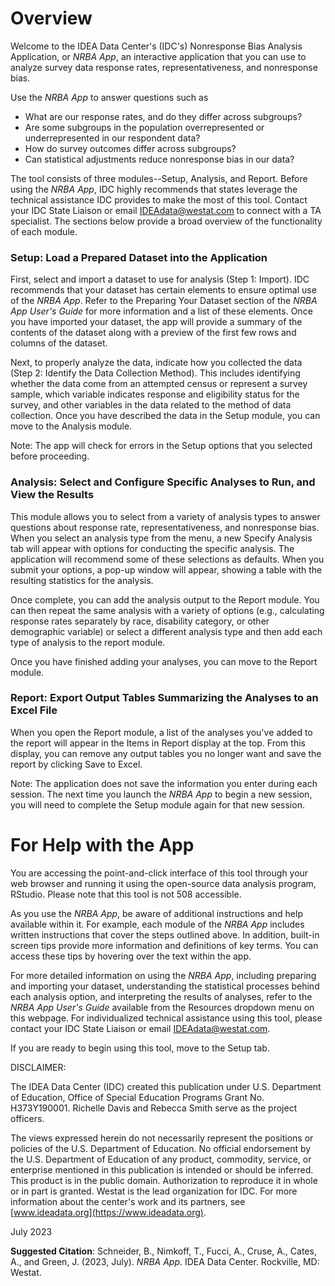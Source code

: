 # Overview
Welcome to the IDEA Data Center's (IDC's) Nonresponse Bias Analysis Application, or *NRBA App*, an
interactive application that you can use to analyze survey data response rates, representativeness, and
nonresponse bias.

Use the *NRBA App* to answer questions such as
- What are our response rates, and do they differ across subgroups?
- Are some subgroups in the population overrepresented or underrepresented in our respondent
data?
- How do survey outcomes differ across subgroups?
- Can statistical adjustments reduce nonresponse bias in our data?

The tool consists of three modules--Setup, Analysis, and Report. Before using the *NRBA App*, IDC highly
recommends that states leverage the technical assistance IDC provides to make the most of this tool.
Contact your IDC State Liaison or email IDEAdata@westat.com to connect with a TA specialist. The
sections below provide a broad overview of the functionality of each module.

### Setup: Load a Prepared Dataset into the Application

First, select and import a dataset to use for analysis (Step 1: Import). IDC recommends that your dataset
has certain elements to ensure optimal use of the *NRBA App*. Refer to the Preparing Your Dataset section
of the *NRBA App User's Guide* for more information and a list of these elements. Once you have imported
your dataset, the app will provide a summary of the contents of the dataset along with a preview of the
first few rows and columns of the dataset.

Next, to properly analyze the data, indicate how you collected the data (Step 2: Identify the Data
Collection Method). This includes identifying whether the data come from an attempted census or
represent a survey sample, which variable indicates response and eligibility status for the survey, and
other variables in the data related to the method of data collection. Once you have described the data in
the Setup module, you can move to the Analysis module.

Note: The app will check for errors in the Setup options that you selected before proceeding.


### Analysis: Select and Configure Specific Analyses to Run, and View the Results

This module allows you to select from a variety of analysis types to answer questions about response
rate, representativeness, and nonresponse bias. When you select an analysis type from the menu, a new
Specify Analysis tab will appear with options for conducting the specific analysis. The application will
recommend some of these selections as defaults. When you submit your options, a pop-up window will
appear, showing a table with the resulting statistics for the analysis.

Once complete, you can add the analysis output to the Report module. You can then repeat the same
analysis with a variety of options (e.g., calculating response rates separately by race, disability category,
or other demographic variable) or select a different analysis type and then add each type of analysis to
the report module.

Once you have finished adding your analyses, you can move to the Report module.

### Report: Export Output Tables Summarizing the Analyses to an Excel File

When you open the Report module, a list of the analyses you've added to the report will appear in the
Items in Report display at the top. From this display, you can remove any output tables you no longer
want and save the report by clicking Save to Excel.

Note: The application does not save the information you enter during each session. The next time
you launch the *NRBA App* to begin a new session, you will need to complete the Setup module again for
that new session.

# For Help with the App

You are accessing the point-and-click interface of this tool through your web browser and running it
using the open-source data analysis program, RStudio. Please note that this tool is not 508 accessible.

As you use the *NRBA App*, be aware of additional instructions and help available within it. For example,
each module of the *NRBA App* includes written instructions that cover the steps outlined above. In
addition, built-in screen tips provide more information and definitions of key terms. You can access these
tips by hovering over the text within the app.

For more detailed information on using the *NRBA App*, including preparing and importing your dataset,
understanding the statistical processes behind each analysis option, and interpreting the results of
analyses, refer to the *NRBA App User's Guide* available from the Resources dropdown menu on this
webpage. For individualized technical assistance using this tool, please contact your IDC State Liaison or
email IDEAdata@westat.com.

If you are ready to begin using this tool, move to the Setup tab.

DISCLAIMER:

The IDEA Data Center (IDC) created this publication under U.S. Department of Education, Office of
Special Education Programs Grant No. H373Y190001. Richelle Davis and Rebecca Smith serve as the
project officers.

The views expressed herein do not necessarily represent the positions or policies of the U.S. Department
of Education. No official endorsement by the U.S. Department of Education of any product, commodity,
service, or enterprise mentioned in this publication is intended or should be inferred. This product is in
the public domain. Authorization to reproduce it in whole or in part is granted.
Westat is the lead organization for IDC. For more information about the center's work and its partners,
see [www.ideadata.org](https://www.ideadata.org).

July 2023

**Suggested Citation**:
Schneider, B., Nimkoff, T., Fucci, A., Cruse, A., Cates, A., and Green, J. (2023, July). *NRBA App*. IDEA Data
Center. Rockville, MD: Westat.
